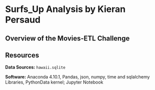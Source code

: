 # Surfs_Up Analysis by Kieran Persaud

## Overview of the Movies-ETL Challenge


## Resources
**Data Sources:** ```hawaii.sqlite```

**Software:** Anaconda 4.10.1, Pandas, json, numpy, time and sqlalchemy Libraries, PythonData kernel; Jupyter Notebook







